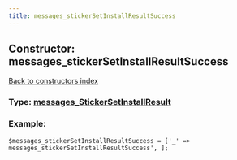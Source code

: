 ```yaml
---
title: messages_stickerSetInstallResultSuccess
---
```

## Constructor: messages\_stickerSetInstallResultSuccess  
[Back to constructors index](index.md)






### Type: [messages\_StickerSetInstallResult](../types/messages_StickerSetInstallResult.md)


### Example:

```
$messages_stickerSetInstallResultSuccess = ['_' => messages_stickerSetInstallResultSuccess', ];
```